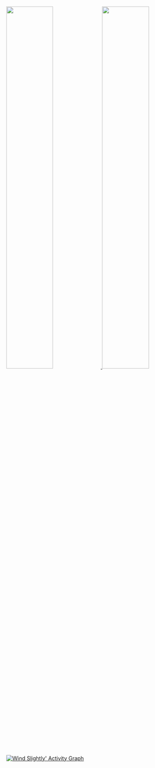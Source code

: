 <br/>
<p align="left">
  <a href="#">
  <img width="49.5%" src="https://github-readme-stats.vercel.app/api?username=iamSlightlyWind&show_icons=true&theme=gruvbox&hide_border=true" />
    <img width="49.5%" src="https://github-readme-streak-stats.herokuapp.com/?user=iamSlightlyWind&theme=gruvbox&hide_border=true" />
  </a>
</p>
<br>

[![Wind Slightly' Activity Graph](https://activity-graph.herokuapp.com/graph?username=iamSlightlyWind&custom_title=Wind%20Slightly's%20Contribution%20Graph&theme=gruvbox&bg_color=282828&hide_border=true&line=d1a01f&point=c58545)](#)
